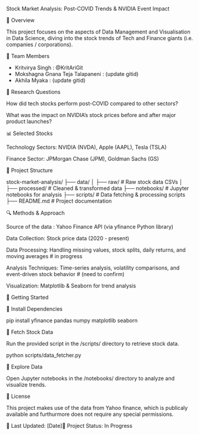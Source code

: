 Stock Market Analysis: Post-COVID Trends & NVIDIA Event Impact

📌 Overview

This project focuses on the aspects of Data Management and Visualisation in Data Science, diving into the stock trends of Tech and Finance giants (i.e. companies / corporations).

👔 Team Members

- Kritvirya Singh : @KritAriGit
- Mokshagna Gnana Teja Talapaneni : (update gitid)
- Akhila Myaka : (update gitid)

🎯 Research Questions

How did tech stocks perform post-COVID compared to other sectors?

What was the impact on NVIDIA’s stock prices before and after major product launches?

📊 Selected Stocks

Technology Sectors: NVIDIA (NVDA), Apple (AAPL), Tesla (TSLA)

Finance Sector: JPMorgan Chase (JPM), Goldman Sachs (GS)

📂 Project Structure

stock-market-analysis/
├── data/
│   ├── raw/         # Raw stock data CSVs
│   ├── processed/   # Cleaned & transformed data
├── notebooks/       # Jupyter notebooks for analysis
├── scripts/         # Data fetching & processing scripts
├── README.md        # Project documentation

🔍 Methods & Approach

Source of the data : Yahoo Finance API (via yfinance Python library)

Data Collection: Stock price data (2020 - present)

Data Processing: Handling missing values, stock splits, daily returns, and moving averages          # in progress

Analysis Techniques: Time-series analysis, volatility comparisons, and event-driven stock behavior  # (need to confirm)

Visualization: Matplotlib & Seaborn for trend analysis

🚀 Getting Started

🔹 Install Dependencies

pip install yfinance pandas numpy matplotlib seaborn

🔹 Fetch Stock Data

Run the provided script in the /scripts/ directory to retrieve stock data.

python scripts/data_fetcher.py

🔹 Explore Data

Open Jupyter notebooks in the /notebooks/ directory to analyze and visualize trends.

📜 License

This project makes use of the data from Yahoo finance, which is publicaly available and furthurmore does not require any special permissions.


📅 Last Updated: [Date]🔗 Project Status: In Progress

